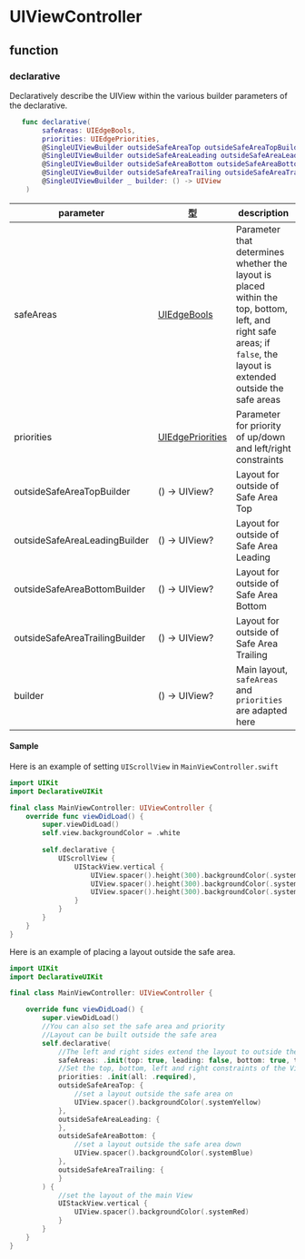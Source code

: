 # UIViewController

## function

### declarative

Declaratively describe the UIView within the various builder parameters of the declarative.

```swift
   func declarative(
        safeAreas: UIEdgeBools,
        priorities: UIEdgePriorities,
        @SingleUIViewBuilder outsideSafeAreaTop outsideSafeAreaTopBuilder: () -> UIView?,
        @SingleUIViewBuilder outsideSafeAreaLeading outsideSafeAreaLeadingBuilder: () -> UIView?,
        @SingleUIViewBuilder outsideSafeAreaBottom outsideSafeAreaBottomBuilder: () -> UIView?,
        @SingleUIViewBuilder outsideSafeAreaTrailing outsideSafeAreaTrailingBuilder: () -> UIView?,
        @SingleUIViewBuilder _ builder: () -> UIView
    )
```

|  parameter | 型 | description |
| ---- | ---- | ---- |
| safeAreas | [UIEdgeBools](parameter.md#uIEdgeBools) | Parameter that determines whether the layout is placed within the top, bottom, left, and right safe areas; if `false`, the layout is extended outside the safe areas |
| priorities | [UIEdgePriorities](parameter.md#uIEdgePriorities) | Parameter for priority of up/down and left/right constraints |
| outsideSafeAreaTopBuilder | () -> UIView? | Layout for outside of Safe Area Top |
| outsideSafeAreaLeadingBuilder | () -> UIView? | Layout for outside of Safe Area Leading |
| outsideSafeAreaBottomBuilder | () -> UIView? | Layout for outside of Safe Area Bottom |
| outsideSafeAreaTrailingBuilder | () -> UIView? | Layout for outside of Safe Area Trailing |
| builder | () -> UIView? | Main layout, `safeAreas` and `priorities` are adapted here |

#### Sample

Here is an example of setting `UIScrollView` in `MainViewController.swift`

```swift 
import UIKit
import DeclarativeUIKit

final class MainViewController: UIViewController {
    override func viewDidLoad() {
        super.viewDidLoad()
        self.view.backgroundColor = .white
        
        self.declarative {
            UIScrollView {
                UIStackView.vertical {
                    UIView.spacer().height(300).backgroundColor(.systemRed)
                    UIView.spacer().height(300).backgroundColor(.systemGreen)
                    UIView.spacer().height(300).backgroundColor(.systemBlue)
                }
            }
        }
    }
}
```

Here is an example of placing a layout outside the safe area.

```swift 
import UIKit
import DeclarativeUIKit

final class MainViewController: UIViewController {

    override func viewDidLoad() {
        super.viewDidLoad()
        //You can also set the safe area and priority
        //Layout can be built outside the safe area
        self.declarative(
            //The left and right sides extend the layout to outside the safe area.
            safeAreas: .init(top: true, leading: false, bottom: true, trailing: false),
            //Set the top, bottom, left and right constraints of the View to priority.
            priorities: .init(all: .required),
            outsideSafeAreaTop: {
                //set a layout outside the safe area on
                UIView.spacer().backgroundColor(.systemYellow)
            },
            outsideSafeAreaLeading: {
            },
            outsideSafeAreaBottom: {
                //set a layout outside the safe area down
                UIView.spacer().backgroundColor(.systemBlue)
            },
            outsideSafeAreaTrailing: {
            }
        ) {
            //set the layout of the main View
            UIStackView.vertical {
                UIView.spacer().backgroundColor(.systemRed)
            }
        }
    }
}
```